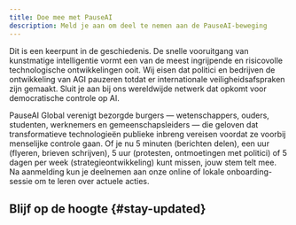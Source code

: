 ```yaml
---
title: Doe mee met PauseAI
description: Meld je aan om deel te nemen aan de PauseAI-beweging
---
```


 <!-- end of frontmatter metadata, dashes above need to stay -->

<script>
    import TallyEmbed from '$lib/components/TallyEmbed.svelte'
    import NewsletterSignup from '$lib/components/NewsletterSignup.svelte'
</script>

Dit is een keerpunt in de geschiedenis.
De snelle vooruitgang van kunstmatige intelligentie vormt een van de meest ingrijpende en risicovolle technologische ontwikkelingen ooit.
Wij eisen dat politici en bedrijven de ontwikkeling van AGI pauzeren totdat er internationale veiligheidsafspraken zijn gemaakt.
Sluit je aan bij ons wereldwijde netwerk dat opkomt voor democratische controle op AI.

PauseAI Global verenigt bezorgde burgers — wetenschappers, ouders, studenten, werknemers en gemeenschapsleiders — die geloven dat transformatieve technologieën publieke inbreng vereisen voordat ze voorbij menselijke controle gaan.
Of je nu 5 minuten (berichten delen), een uur (flyeren, brieven schrijven), 5 uur (protesten, ontmoetingen met politici) of 5 dagen per week (strategieontwikkeling) kunt missen, jouw stem telt mee.
Na aanmelding kun je deelnemen aan onze online of lokale onboarding-sessie om te leren over actuele acties.

<TallyEmbed formId="wbGvKe" />

## Blijf op de hoogte {#stay-updated}

<NewsletterSignup />
